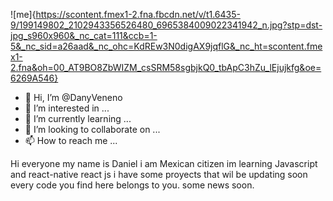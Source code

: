 
![me]{https://scontent.fmex1-2.fna.fbcdn.net/v/t1.6435-9/199149802_2102943356526480_6965384009022341942_n.jpg?stp=dst-jpg_s960x960&_nc_cat=111&ccb=1-5&_nc_sid=a26aad&_nc_ohc=KdREw3N0digAX9jqflG&_nc_ht=scontent.fmex1-2.fna&oh=00_AT9BO8ZbWIZM_csSRM58sgbjkQ0_tbApC3hZu_lEjujkfg&oe=6269A546}
- 👋 Hi, I’m @DanyVeneno
- 👀 I’m interested in ...
- 🌱 I’m currently learning ...
- 💞️ I’m looking to collaborate on ...
- 📫 How to reach me ...

Hi everyone my name is Daniel i am Mexican citizen
im learning Javascript and react-native react js i have some proyects that wil be updating soon
every code you find here belongs to you.
some news soon.

<!---
DanyVeneno/DanyVeneno is a ✨ special ✨ repository because its `README.md` (this file) appears on your GitHub profile.
You can click the Preview link to take a look at your changes.
--->
